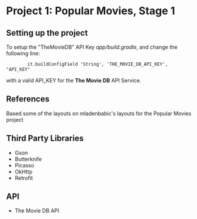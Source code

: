 # Project 1: Popular Movies, Stage 1

## Setting up the project

To setup the "TheMovieDB" API Key *app/build.gradle*, and change the following line:

```
        it.buildConfigField 'String', 'THE_MOVIE_DB_API_KEY', "API_KEY"
```

with a valid API_KEY for the **The Movie DB** API Service.

## References

Based some of the layouts on mladenbabic's layouts for the Popular Movies project

## Third Party Libraries

* Gson
* Butterknife
* Picasso
* OkHttp
* Retrofit

## API

* The Movie DB API

